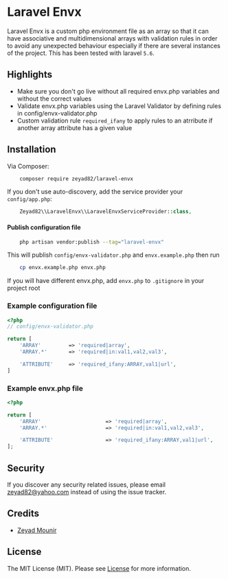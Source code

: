 Laravel Envx
======

Laravel Envx is a custom php environment file as an array so that it can have associative and multidimensional arrays with validation rules in order to avoid any unexpected behaviour especially if there are several instances of the project. 
This has been tested with laravel `5.6`.

## Highlights

- Make sure you don't go live without all required envx.php variables and without the correct values
- Validate envx.php variables using the Laravel Validator by defining rules in config/envx-validator.php
- Custom validation rule `required_ifany` to apply rules to an atrribute if another array attribute has a given value

## Installation

Via Composer:

``` bash
    composer require zeyad82/laravel-envx
```

If you don't use auto-discovery, add the service provider your `config/app.php`:

``` php
    Zeyad82\\LaravelEnvx\\LaravelEnvxServiceProvider::class,
```

#### Publish configuration file

``` bash
    php artisan vendor:publish --tag="laravel-envx"
```

This will publish `config/envx-validator.php` and `envx.example.php` then run 

``` bash
    cp envx.example.php envx.php
```
If you will have different envx.php, add `envx.php` to `.gitignore` in your project root

### Example configuration file
``` php
<?php
// config/envx-validator.php

return [
    'ARRAY'         => 'required|array',
    'ARRAY.*'       => 'required|in:val1,val2,val3',

    'ATTRIBUTE'     => 'required_ifany:ARRAY,val1|url',
]

```

### Example envx.php file
``` php
<?php

return [
    'ARRAY'                     => 'required|array',
    'ARRAY.*'                   => 'required|in:val1,val2,val3',

    'ATTRIBUTE'                 => 'required_ifany:ARRAY,val1|url',
];

```

## Security

If you discover any security related issues, please email zeyad82@yahoo.com instead of using the issue tracker.

## Credits

- [Zeyad Mounir](https://github.com/zeyad82)

## License

The MIT License (MIT). Please see [License](LICENSE) for more information.

